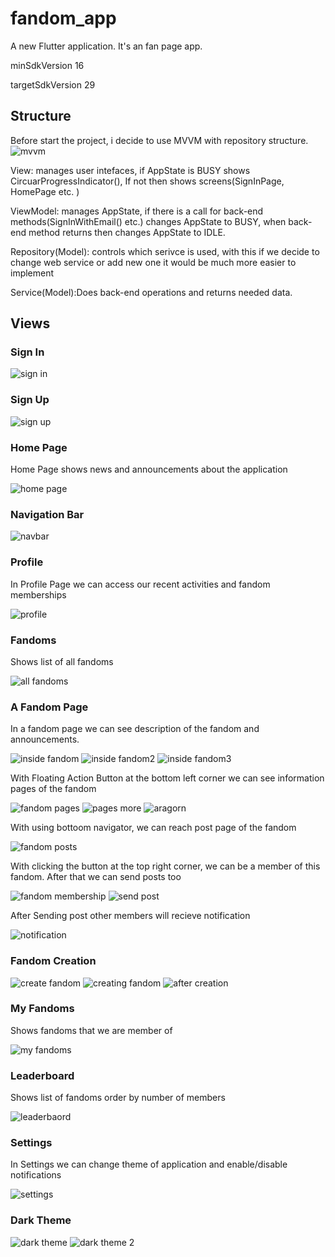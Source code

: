 # fandom_app

A new Flutter application. It's an fan page app.

minSdkVersion 16

targetSdkVersion 29

## Structure
Before start the project, i decide to use MVVM with repository structure.
![mvvm](https://user-images.githubusercontent.com/32385870/113514652-9bf3ea80-9578-11eb-8d65-e91a38a2d9c5.png)

View: manages user intefaces, if AppState is BUSY shows CircuarProgressIndicator(), If not then shows screens(SignInPage, HomePage etc. )

ViewModel: manages AppState, if there is a call for back-end methods(SignInWithEmail() etc.) changes AppState to BUSY, when back-end method returns then changes AppState to IDLE. 

Repository(Model): controls which serivce is used, with this if we decide to change web service or add new one it would be much more easier to implement

Service(Model):Does back-end operations and returns needed data.

## Views

### Sign In
![sign in](https://user-images.githubusercontent.com/32385870/163370067-5b18348c-249b-494d-b485-4733550620a7.png)
### Sign Up
![sign up](https://user-images.githubusercontent.com/32385870/163370283-5f59d4bf-ca2b-4403-8a8d-41533a2edc93.png)
### Home Page
Home Page shows news and announcements about the application

![home page](https://user-images.githubusercontent.com/32385870/163370519-61d27eb3-0288-4257-9819-6fa5d59c077d.png)
### Navigation Bar
![navbar](https://user-images.githubusercontent.com/32385870/163370773-edfee299-7a44-42bb-a161-f5652d365fdc.png)
### Profile
In Profile Page we can access our recent activities and fandom memberships

![profile](https://user-images.githubusercontent.com/32385870/163371114-ec879250-fc35-42eb-bfd9-a12ca714dc9e.png)
### Fandoms
Shows list of all fandoms

![all fandoms](https://user-images.githubusercontent.com/32385870/163371621-89a11771-66a0-433f-b499-b7b68ecc0f4b.png)
### A Fandom Page
In a fandom page we can see description of the fandom and announcements.

![inside fandom](https://user-images.githubusercontent.com/32385870/163371759-788e1568-8824-48a1-825b-2564edd17df0.png)
![inside fandom2](https://user-images.githubusercontent.com/32385870/163372034-0b079bfb-0041-469c-bf9f-32f050431ec9.png)
![inside fandom3](https://user-images.githubusercontent.com/32385870/163373068-cfa4e2e9-8a54-4c4e-a3d2-15f65bb92861.png)

With Floating Action Button at the bottom left corner we can see information pages of the fandom

![fandom pages](https://user-images.githubusercontent.com/32385870/163376641-4cee374b-e13f-4ac0-b72f-1561387516f7.png)
![pages more](https://user-images.githubusercontent.com/32385870/163376658-7070a1c3-d325-462d-89d5-fa6fe88b8de9.png)
![aragorn](https://user-images.githubusercontent.com/32385870/163376674-10b9e32a-ab77-4fec-89b6-c0bef4061345.png)


With using bottoom navigator, we can reach post page of the fandom

![fandom posts](https://user-images.githubusercontent.com/32385870/163373662-386e1465-7ba2-4b98-805e-1bbed76963de.png)

With clicking the button at the top right corner, we can be a member of this fandom. After that we can send posts too

![fandom membership](https://user-images.githubusercontent.com/32385870/163374212-f07b817d-186a-4cb2-b6ba-c6a1b6f1fd22.png)
![send post](https://user-images.githubusercontent.com/32385870/163375524-ada4e21d-3a79-4a56-a6c9-0fecc661f10a.png)

After Sending post other members will recieve notification

![notification](https://user-images.githubusercontent.com/32385870/163375928-5aba343c-fdc5-443d-b33e-64273b5d34a3.png)

### Fandom Creation
![create fandom](https://user-images.githubusercontent.com/32385870/163376885-507d48eb-fa0b-4953-896c-6312fbbb54e1.png)
![creating fandom](https://user-images.githubusercontent.com/32385870/163376874-6c749c69-3c8e-424c-901f-ad7f4a9ee36c.png)
![after creation](https://user-images.githubusercontent.com/32385870/163376908-0f84a5f9-9b29-4e10-b190-ba78e3499e2f.png)

### My Fandoms
Shows fandoms that we are member of

![my fandoms](https://user-images.githubusercontent.com/32385870/163377083-4e1c86db-157c-431f-abe1-45e6aba8f5ca.png)

### Leaderboard
Shows list of fandoms order by number of members

![leaderbaord](https://user-images.githubusercontent.com/32385870/163377286-bbdba958-5fa2-49e5-914a-7ecce9d59a21.png)

### Settings
In Settings we can change theme of application and enable/disable notifications

![settings](https://user-images.githubusercontent.com/32385870/163377366-a9eef738-0825-4d7a-93cd-1c3f0b807b3f.png)

### Dark Theme
![dark theme](https://user-images.githubusercontent.com/32385870/163377550-59ac506f-e4a6-4f6b-804b-5684ea7b3e23.png)
![dark theme 2](https://user-images.githubusercontent.com/32385870/163377565-3d28a04b-a806-469b-a99f-12a05cb4a34e.png)

